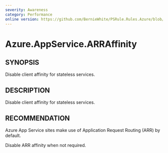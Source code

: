 ```yaml
---
severity: Awareness
category: Performance
online version: https://github.com/BernieWhite/PSRule.Rules.Azure/blob/master/docs/rules/en-US/Azure.AppService.ARRAffinity.md
---
```


# Azure.AppService.ARRAffinity

## SYNOPSIS

Disable client affinity for stateless services.

## DESCRIPTION

Disable client affinity for stateless services.

## RECOMMENDATION

Azure App Service sites make use of Application Request Routing (ARR) by default.

Disable ARR affinity when not required.
